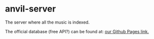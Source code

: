 # anvil-server
The server where all the music is indexed.

The official database (free API?) can be found at: [our Github Pages link.](https://anvil-app.github.io/server/data.json)
